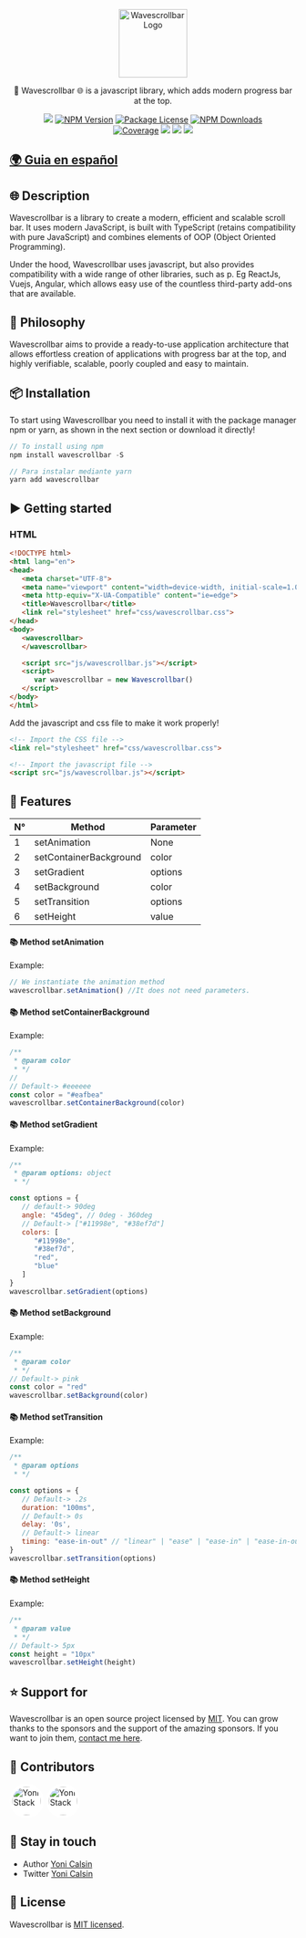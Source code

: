 [2]: https://github.com/yonicb
[1]: https://github.com/yonicb/wavescrollbar

<p align="center">
  <a href="https://github.com/yonicb/wavescrollbar" target="blank"><img src="https://i.ibb.co/0KhDcfW/ezgif-1-368d1a644eb7.png" width="120" alt="Wavescrollbar Logo" /></a>
</p>

<p align="center">
🚀 Wavescrollbar 🌐 is a javascript library, which adds modern progress bar at the top.
</p>
<p align="center" style="max-width: 450px; margin: auto;">
   <a href="https://github.com/yonicb/wavescrollbar"><img src="https://img.shields.io/spiget/stars/1000?color=brightgreen&label=Star&logo=github" /></a>
   <a href="https://www.npmjs.com/wavescrollbar" target="_blank">
   <img src="https://img.shields.io/npm/v/wavescrollbar" alt="NPM Version" /></a>
   <a href="https://www.npmjs.com/wavescrollbar" target="_blank">
   <img src="https://img.shields.io/npm/l/wavescrollbar" alt="Package License" /></a>
   <a href="https://www.npmjs.com/wavescrollbar" target="_blank">
   <img src="https://img.shields.io/npm/dm/wavescrollbar" alt="NPM Downloads" /></a>
   <a href="https://github.com/yonicb/wavescrollbar" target="_blank">
   <img src="https://s3.amazonaws.com/assets.coveralls.io/badges/coveralls_95.svg" alt="Coverage" /></a>
   <a href="https://github.com/yonicb/wavescrollbar"><img src="https://img.shields.io/badge/Github%20Page-Wavescrollbar-yellow?style=flat-square&logo=github" /></a>
   <a href="https://github.com/yonicb"><img src="https://img.shields.io/badge/Author-Yoni%20Calsin-blueviolet?style=flat-square&logo=appveyor" /></a>
   <a href="https://twitter.com/yonicb" target="_blank">
   <img src="https://img.shields.io/twitter/follow/yonicalsin.svg?style=social&label=Follow"></a>
</p>

## [🌍 Guia en español](README_ES.md)

## 🌐 Description

<p>
Wavescrollbar is a library to create a modern, efficient and scalable scroll bar. It uses modern JavaScript, is built with TypeScript (retains compatibility with pure JavaScript) and combines elements of OOP (Object Oriented Programming).
</p>

<p>Under the hood, Wavescrollbar uses javascript, but also provides compatibility with a wide range of other libraries, such as p. Eg ReactJs, Vuejs, Angular, which allows easy use of the countless third-party add-ons that are available.</p>

## 📝 Philosophy

<p>Wavescrollbar aims to provide a ready-to-use application architecture that allows effortless creation of applications with progress bar at the top, and highly verifiable, scalable, poorly coupled and easy to maintain.</p>


## 📦 Installation

To start using Wavescrollbar you need to install it with the package manager npm or yarn, as shown in the next section or download it directly!

``` ts
// To install using npm
npm install wavescrollbar -S

// Para instalar mediante yarn
yarn add wavescrollbar
```

<!-- ## Getting started -->
## ▶️ Getting started

<p>
<!-- Como lo habia mencionado anteriormente, Wavescroll tambien esta disponible para las biblitecas Reactjs, Vuejs y Angular. -->
</p>

### HTML
``` html
<!DOCTYPE html>
<html lang="en">
<head>
   <meta charset="UTF-8">
   <meta name="viewport" content="width=device-width, initial-scale=1.0">
   <meta http-equiv="X-UA-Compatible" content="ie=edge">
   <title>Wavescrollbar</title>
   <link rel="stylesheet" href="css/wavescrollbar.css">
</head>
<body>
   <wavescrollbar>
   </wavescrollbar>

   <script src="js/wavescrollbar.js"></script>
   <script>
      var wavescrollbar = new Wavescrollbar()
   </script>
</body>
</html>
```

Add the javascript and css file to make it work properly!

``` html
<!-- Import the CSS file -->
<link rel="stylesheet" href="css/wavescrollbar.css">

<!-- Import the javascript file -->
<script src="js/wavescrollbar.js"></script>
```

## 📝 Features

| N°  | Method                 | Parameter |
| --- | ---------------------- | --------- |
| 1   | setAnimation           | None      |
| 2   | setContainerBackground | color     |
| 3   | setGradient            | options   |
| 4   | setBackground          | color     |
| 5   | setTransition          | options   |
| 6   | setHeight              | value     |

#### 📚 Method setAnimation
Example:
```js
// We instantiate the animation method
wavescrollbar.setAnimation() //It does not need parameters.
```

#### 📚 Method setContainerBackground
Example:
``` js
/**
 * @param color
 * */
// 
// Default-> #eeeeee
const color = "#eafbea"
wavescrollbar.setContainerBackground(color)
```

#### 📚 Method setGradient
Example:
```js
/**
 * @param options: object
 * */

const options = {
   // default-> 90deg
   angle: "45deg", // 0deg - 360deg
   // Default-> ["#11998e", "#38ef7d"]
   colors: [
      "#11998e",
      "#38ef7d",
      "red",
      "blue"
   ]
}
wavescrollbar.setGradient(options)
```

#### 📚 Method setBackground
Example:
```js
/**
 * @param color
 * */
// Default-> pink
const color = "red"
wavescrollbar.setBackground(color)
```

#### 📚 Method setTransition
Example:
```js
/**
 * @param options
 * */

const options = {
   // Default-> .2s
   duration: "100ms",
   // Default-> 0s
   delay: '0s',
   // Default-> linear
   timing: "ease-in-out" // "linear" | "ease" | "ease-in" | "ease-in-out" | "ease-out"
}
wavescrollbar.setTransition(options)
```

#### 📚 Method setHeight
Example:
```js
/**
 * @param value
 * */
// Default-> 5px
const height = "10px"
wavescrollbar.setHeight(height)
```

## ⭐ Support for

Wavescrollbar is an open source project licensed by [MIT](LICENSE). You can grow thanks to the sponsors and the support of the amazing sponsors. If you want to join them, [contact me here](mailto:helloyonicb@gmail.com).

## 🎩 Contributors

<p>

[<img src="https://avatars0.githubusercontent.com/u/58490737?s=400&v=4" alt="Yoni Stack" width="50" style="background: #fff; padding: 5px; border-radius: 50%;" />](https://github.com/yonicb)
[<img src="https://avatars0.githubusercontent.com/u/57115324?s=460&v=4" alt="Yoni Stack" width="50" style="background: #fff; padding: 5px; border-radius: 50%;" />](https://github.com/yonicalsin)

</p>

## 🎩 Stay in touch

* Author [Yoni Calsin](https://github.com/yonicb)
* Twitter [Yoni Calsin](https://twitter.com/yonicalsin)

## 📜 License

Wavescrollbar is [MIT licensed](LICENSE).

[2]: https://github.com/yonicb
[1]: https://github.com/yonicb/wavescrollbar